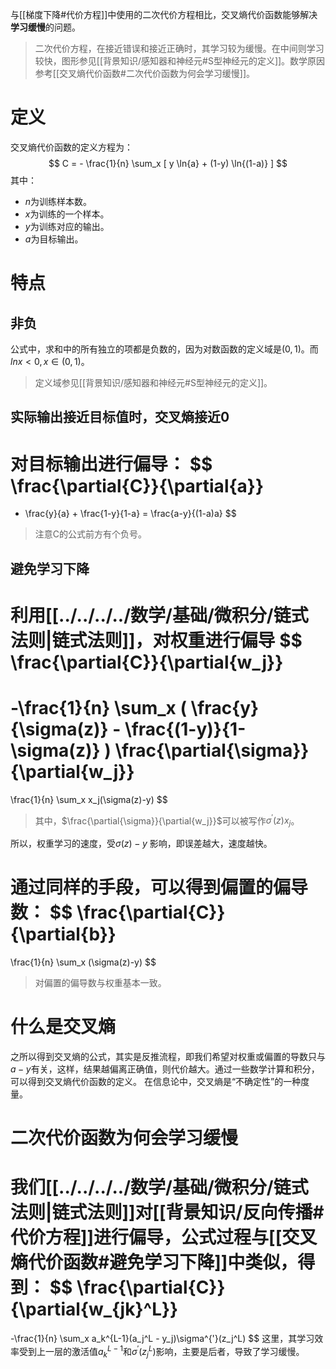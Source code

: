 与[[梯度下降#代价方程]]中使用的二次代价方程相比，交叉熵代价函数能够解决**学习缓慢**的问题。
> 二次代价方程，在接近错误和接近正确时，其学习较为缓慢。在中间则学习较快，图形参见[[背景知识/感知器和神经元#S型神经元的定义]]。数学原因参考[[交叉熵代价函数#二次代价函数为何会学习缓慢]]。
# 定义
交叉熵代价函数的定义方程为：
$$
C = - \frac{1}{n} 
\sum_x 
[
y \ln{a} + (1-y) \ln{(1-a)}
]
$$
其中：
- $n$为训练样本数。
- $x$为训练的一个样本。
- $y$为训练对应的输出。
- $a$为目标输出。
# 特点
## 非负
公式中，求和中的所有独立的项都是负数的，因为对数函数的定义域是$(0,1)$。而$ln{x} < 0, x \in (0,1)$。
> 定义域参见[[背景知识/感知器和神经元#S型神经元的定义]]。
## 实际输出接近目标值时，交叉熵接近0
对目标输出进行偏导：
$$
\frac{\partial{C}}{\partial{a}}
=
- \frac{y}{a} + \frac{1-y}{1-a}
=
\frac{a-y}{(1-a)a}
$$
> 注意C的公式前方有个负号。
## 避免学习下降
利用[[../../../../数学/基础/微积分/链式法则|链式法则]]，对权重进行偏导
$$
\frac{\partial{C}}{\partial{w_j}}
=
-\frac{1}{n} 
\sum_x (
\frac{y}{\sigma(z)} - \frac{(1-y)}{1-\sigma(z)}
)
\frac{\partial{\sigma}}{\partial{w_j}}
=
\frac{1}{n}
\sum_x x_j(\sigma(z)-y)
$$
> 其中，$\frac{\partial{\sigma}}{\partial{w_j}}$可以被写作$\sigma^{'}(z)x_j$。

所以，权重学习的速度，受$\sigma(z)-y$ 影响，即误差越大，速度越快。

通过同样的手段，可以得到偏置的偏导数：
$$
\frac{\partial{C}}{\partial{b}}
=
\frac{1}{n}
\sum_x (\sigma(z)-y)
$$
> 对偏置的偏导数与权重基本一致。

# 什么是交叉熵
之所以得到交叉熵的公式，其实是反推流程，即我们希望对权重或偏置的导数只与$a-y$有关，这样，结果越偏离正确值，则代价越大。通过一些数学计算和积分，可以得到交叉熵代价函数的定义。
在信息论中，交叉熵是“不确定性”的一种度量。



# 二次代价函数为何会学习缓慢
我们[[../../../../数学/基础/微积分/链式法则|链式法则]]对[[背景知识/反向传播#代价方程]]进行偏导，公式过程与[[交叉熵代价函数#避免学习下降]]中类似，得到：
$$
\frac{\partial{C}}{\partial{w_{jk}^L}}
=
-\frac{1}{n}
\sum_x
a_k^{L-1}(a_j^L - y_j)\sigma^{'}(z_j^L)
$$
这里，其学习效率受到上一层的激活值$a_k^{L-1}$和$\sigma^{'}(z_j^L)$影响，主要是后者，导致了学习缓慢。